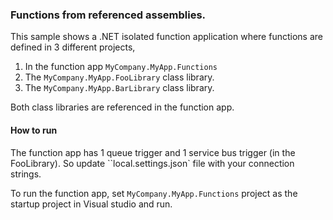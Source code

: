 ### Functions from referenced assemblies.

This sample shows a .NET isolated function application where functions are defined in 3 different projects, 

1. In the function app `MyCompany.MyApp.Functions`
2. The `MyCompany.MyApp.FooLibrary` class library.
3. The `MyCompany.MyApp.BarLibrary` class library.

Both class libraries are referenced in the function app.

#### How to run
The function app has 1 queue trigger and 1 service bus trigger (in the FooLibrary). So update ``local.settings.json` file with your connection strings.

To run the function app, set `MyCompany.MyApp.Functions` project as the startup project in Visual studio and run.

